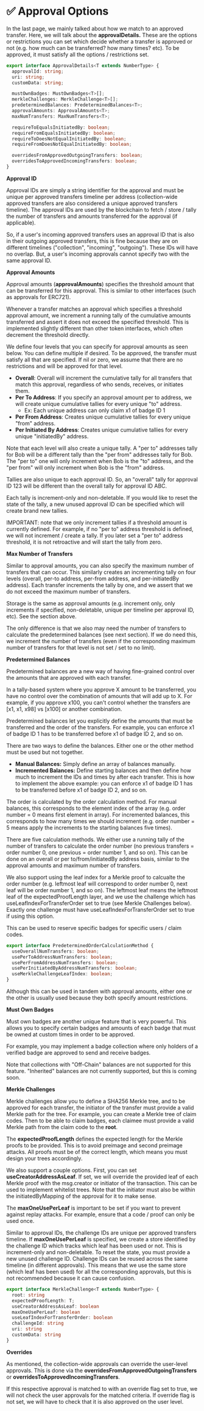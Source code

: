 # ✅ Approval Options

In the last page, we mainly talked about how we match to an approved transfer. Here, we will talk about the **approvalDetails.** These are the options or restrictions you can set which decide whether a transfer is approved or not (e.g. how much can be transferred? how many times? etc). To be approved, it must satisfy all the options / restrictions set.

```typescript
export interface ApprovalDetails<T extends NumberType> {
  approvalId: string;
  uri: string;
  customData: string;

  mustOwnBadges: MustOwnBadges<T>[];
  merkleChallenges: MerkleChallenge<T>[];
  predeterminedBalances: PredeterminedBalances<T>;
  approvalAmounts: ApprovalAmounts<T>;
  maxNumTransfers: MaxNumTransfers<T>;

  requireToEqualsInitiatedBy: boolean;
  requireFromEqualsInitiatedBy: boolean;
  requireToDoesNotEqualInitiatedBy: boolean;
  requireFromDoesNotEqualInitiatedBy: boolean;

  overridesFromApprovedOutgoingTransfers: boolean;
  overridesToApprovedIncomingTransfers: boolean;
}
```



**Approval ID**

Approval IDs are simply a string identifier for the approval and must be unique per approved transfers timeline per address (collection-wide approved transfers are also considered a unique approved transfers timeline). The approval IDs are used by the blockchain to fetch / store / tally the number of transfers and amounts transferred for the approval (if applicable).

So, if a user's incoming approved transfers uses an approval ID that is also in their outgoing approved transfers, this is fine because they are on different timelines ("collection", "incoming", "outgoing"). These IDs will have no overlap. But, a user's incoming approvals cannot specify two with the same approval ID.&#x20;

**Approval Amounts**

Approval amounts (**approvalAmounts**) specifies the threshold amount that can be transferred for this approval. This is similar to other interfaces (such as approvals for ERC721).&#x20;

Whenever a transfer matches an approval which specifies a threshold approval amount, we increment a running tally of the cumulative amounts transferred and assert it does not exceed the specified threshold. This is implemented slightly different than other token interfaces, which often decrement the threshold directly.

We define four levels that you can specify for approval amounts as seen below. You can define multiple if desired. To be approved, the transfer must satisfy all that are specified. If nil or zero, we assume that there are no restrictions and will be approved for that level.

* **Overall**: Overall will increment the cumulative tally for all transfers that match this approval, regardless of who sends, receives, or initiates them.
* **Per To Address**: If you specify an approval amount per to address, we will create unique cumulative tallies for every unique "to" address.&#x20;
  * Ex: Each unique address can only claim x1 of badge ID 1
* **Per From Address**: Creates unique cumulative tallies for every unique "from" address.&#x20;
* **Per Initiated By Address**: Creates unique cumulative tallies for every unique "initiatedBy" address.&#x20;

Note that each level will also create a unique tally. A "per to" addresses tally for Bob will be a different tally than the "per from" addresses tally for Bob. The "per to" one will only increment when Bob is the "to" address, and the "per from" will only increment when Bob is the "from" address.

Tallies are also unique to each approval ID. So, an "overall" tally for approval ID 123 will be different than the overall tally for approval ID ABC.&#x20;

Each tally is increment-only and non-deletable. If you would like to reset the state of the tally, a new unused approval ID can be specified which will create brand new tallies.&#x20;

IMPORTANT: note that we only increment tallies if a threshold amount is currently defined. For example, if no "per to" address threshold is defined, we will not increment / create a tally. If you later set a "per to" address threshold, it is not retroactive and will start the tally from zero.

**Max Number of Transfers**

Similar to approval amounts, you can also specify the maximum number of transfers that can occur. This similarly creates an incrementing tally on four levels (overall, per-to address, per-from address, and per-initiatedBy address). Each transfer increments the tally by one, and we assert that we do not exceed the maximum number of transfers.

Storage is the same as approval amounts (e.g. increment only, only increments if specified, non-deletable, unique per timeline per approval ID, etc). See the section above.

The only difference is that we also may need the number of transfers to calculate the predetermined balances (see next section). If we do need this, we increment the number of transfers (even if the corresponding maximum number of transfers for that level is not set / set to no limit).

**Predetermined Balances**

Predetermined balances are a new way of having fine-grained control over the amounts that are approved with each transfer.&#x20;

In a tally-based system where you approve X amount to be transferred, you have no control over the combination of amounts that will add up to X. For example, if you approve x100, you can't control whether the transfers are \[x1, x1, x98] vs \[x100] or another combination.

Predetermined balances let you explicitly define the amounts that must be transferred and the order of the transfers. For example, you can enforce x1 of badge ID 1 has to be transferred before x1 of badge ID 2, and so on.

There are two ways to define the balances. Either one or the other method must be used but not together.

* **Manual Balances:** Simply define an array of balances manually.&#x20;
* **Incremented Balances:** Define starting balances and then define how much to increment the IDs and times by after each transfer. This is how to implement the above example: you can enforce x1 of badge ID 1 has to be transferred before x1 of badge ID 2, and so on.

The order is calculated by the order calculation method. For manual balances, this corresponds to the element index of the array (e.g. order number = 0 means first element in array). For incremented balances, this corresponds to how many times we should increment (e.g. order number = 5 means apply the increments to the starting balances five times).

There are five calculation methods. We either use a running tally of the number of transfers to calculate the order number (no previous transfers = order number 0, one previous = order number 1, and so on). This can be done on an overall or per to/from/initiatedBy address basis, similar to the approval amounts and maximum number of transfers.&#x20;

We also support using the leaf index for a Merkle proof to calcualte the order number (e.g. leftmost leaf will correspond to order number 0, next leaf will be order number 1, and so on). The leftmost leaf means the leftmost leaf of the expectedProofLength layer, and we use the challenge which has useLeafIndexForTransferOrder set to true (see Merkle Challenges below). Exactly one challenge must have useLeafIndexForTransferOrder set to true if using this option.

This can be used to reserve specific badges for specific users / claim codes.&#x20;

```typescript
export interface PredeterminedOrderCalculationMethod {
  useOverallNumTransfers: boolean;
  usePerToAddressNumTransfers: boolean;
  usePerFromAddressNumTransfers: boolean;
  usePerInitiatedByAddressNumTransfers: boolean;
  useMerkleChallengeLeafIndex: boolean;
}
```

Although this can be used in tandem with approval amounts, either one or the other is usually used because they both specify amount restrictions.

**Must Own Badges**

Must own badges are another unique feature that is very powerful. This allows you to specify certain badges and amounts of each badge that must be owned at custom times in order to be approved. &#x20;

For example, you may implement a badge collection where only holders of a verified badge are approved to send and receive badges.

Note that collections with "Off-Chain" balances are not supported for this feature. "Inherited" balances are not currently supported, but this is coming soon.

**Merkle Challenges**

Merkle challenges allow you to define a SHA256 Merkle tree, and to be approved for each transfer, the initiator of the transfer must provide a valid Merkle path for the tree. For example, you can create a Merkle tree of claim codes. Then to be able to claim badges, each claimee must provide a valid Merkle path from the claim code to the **root**.

The **expectedProofLength** defines the expected length for the Merkle proofs to be provided. This is to avoid preimage and second preimage attacks. All proofs must be of the correct length, which means you must design your trees accordingly.

We also support a couple options. First, you can set **useCreatorAddressAsLeaf**. If set, we will override the provided leaf of each Merkle proof with the msg.creator or initiator of the transaction. This can be used to implement whitelist trees. Note that the initiator must also be within the initiatedByMapping of the approval for it to make sense.

The **maxOneUsePerLeaf** is important to be set if you want to prevent against replay attacks. For example, ensure that a code / proof can only be used once.

Similar to approval IDs, the challenge IDs are unique per approved transfers timeline. If **maxOneUsePerLeaf** is specified, we create a store identified by the challenge ID which tracks which leaf has been used or not. This is increment-only and non-deletable. To reset the state, you must provide a new unused challenge ID. Challenge IDs can be reused across the same timeline (in different approvals). This means that we use the same store (which leaf has been used) for all the corresponding approvals, but this is not recommended because it can cause confusion.&#x20;

```typescript
export interface MerkleChallenge<T extends NumberType> {
  root: string
  expectedProofLength: T;
  useCreatorAddressAsLeaf: boolean
  maxOneUsePerLeaf: boolean
  useLeafIndexForTransferOrder: boolean
  challengeId: string
  uri: string
  customData: string
}
```

**Overrides**

As mentioned, the collection-wide approvals can override the user-level approvals. This is done via the **overridesFromApprovedOutgoingTransfers** or **overridesToApprovedIncomingTransfers**.&#x20;

If this respective approval is matched to with an override flag set to true, we will not check the user approvals for the matched criteria. If override flag is not set, we will have to check that it is also approved on the user level.
